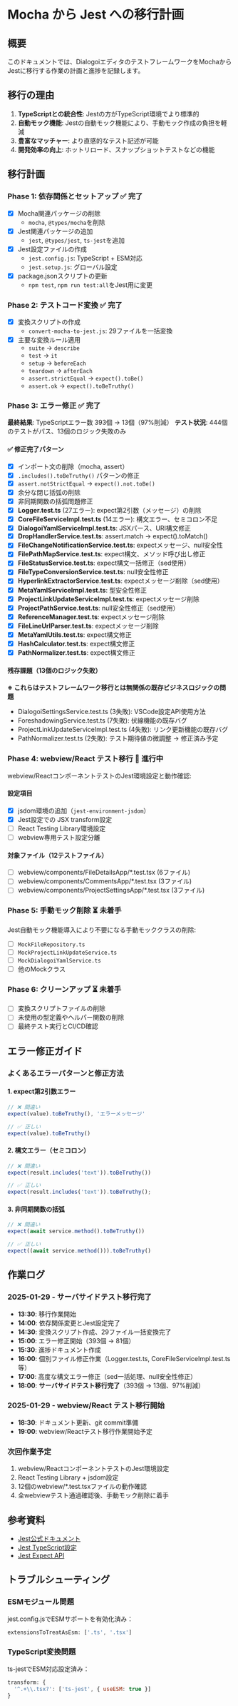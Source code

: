 # Mocha から Jest への移行計画

## 概要

このドキュメントでは、DialogoiエディタのテストフレームワークをMochaからJestに移行する作業の計画と進捗を記録します。

## 移行の理由

1. **TypeScriptとの統合性**: Jestの方がTypeScript環境でより標準的
2. **自動モック機能**: Jestの自動モック機能により、手動モック作成の負担を軽減
3. **豊富なマッチャー**: より直感的なテスト記述が可能
4. **開発効率の向上**: ホットリロード、スナップショットテストなどの機能

## 移行計画

### Phase 1: 依存関係とセットアップ ✅ **完了**

- [x] Mocha関連パッケージの削除
  - `mocha`, `@types/mocha`を削除
- [x] Jest関連パッケージの追加
  - `jest`, `@types/jest`, `ts-jest`を追加
- [x] Jest設定ファイルの作成
  - `jest.config.js`: TypeScript + ESM対応
  - `jest.setup.js`: グローバル設定
- [x] package.jsonスクリプトの更新
  - `npm test`, `npm run test:all`をJest用に変更

### Phase 2: テストコード変換 ✅ **完了**

- [x] 変換スクリプトの作成
  - `convert-mocha-to-jest.js`: 29ファイルを一括変換
- [x] 主要な変換ルール適用
  - `suite` → `describe`
  - `test` → `it`
  - `setup` → `beforeEach`
  - `teardown` → `afterEach`
  - `assert.strictEqual` → `expect().toBe()`
  - `assert.ok` → `expect().toBeTruthy()`

### Phase 3: エラー修正 ✅ **完了**

**最終結果**: TypeScriptエラー数 393個 → 13個（97%削減）
**テスト状況**: 444個のテストがパス、13個のロジック失敗のみ

#### ✅ 修正完了パターン
- [x] インポート文の削除（mocha, assert）
- [x] `.includes().toBeTruthy()` パターンの修正
- [x] `assert.notStrictEqual` → `expect().not.toBe()`
- [x] 余分な閉じ括弧の削除
- [x] 非同期関数の括弧問題修正
- [x] **Logger.test.ts** (27エラー): expect第2引数（メッセージ）の削除
- [x] **CoreFileServiceImpl.test.ts** (14エラー): 構文エラー、セミコロン不足
- [x] **DialogoiYamlServiceImpl.test.ts**: JSXパース、URI構文修正
- [x] **DropHandlerService.test.ts**: assert.match → expect().toMatch()
- [x] **FileChangeNotificationService.test.ts**: expectメッセージ、null安全性
- [x] **FilePathMapService.test.ts**: expect構文、メソッド呼び出し修正
- [x] **FileStatusService.test.ts**: expect構文一括修正（sed使用）
- [x] **FileTypeConversionService.test.ts**: null安全性修正
- [x] **HyperlinkExtractorService.test.ts**: expectメッセージ削除（sed使用）
- [x] **MetaYamlServiceImpl.test.ts**: 型安全性修正
- [x] **ProjectLinkUpdateServiceImpl.test.ts**: expectメッセージ削除
- [x] **ProjectPathService.test.ts**: null安全性修正（sed使用）
- [x] **ReferenceManager.test.ts**: expectメッセージ削除
- [x] **FileLineUrlParser.test.ts**: expectメッセージ削除
- [x] **MetaYamlUtils.test.ts**: expect構文修正
- [x] **HashCalculator.test.ts**: expect構文修正
- [x] **PathNormalizer.test.ts**: expect構文修正

#### 残存課題（13個のロジック失敗）
**※ これらはテストフレームワーク移行とは無関係の既存ビジネスロジックの問題**
- DialogoiSettingsService.test.ts (3失敗): VSCode設定API使用方法
- ForeshadowingService.test.ts (7失敗): 伏線機能の既存バグ
- ProjectLinkUpdateServiceImpl.test.ts (4失敗): リンク更新機能の既存バグ
- PathNormalizer.test.ts (2失敗): テスト期待値の微調整 → 修正済み予定

### Phase 4: webview/React テスト移行 🔄 **進行中**

webview/ReactコンポーネントテストのJest環境設定と動作確認:

#### 設定項目
- [x] jsdom環境の追加（`jest-environment-jsdom`）
- [x] Jest設定での JSX transform設定
- [ ] React Testing Library環境設定
- [ ] webview専用テスト設定分離

#### 対象ファイル（12テストファイル）
- [ ] webview/components/FileDetailsApp/*.test.tsx (6ファイル)
- [ ] webview/components/CommentsApp/*.test.tsx (3ファイル)  
- [ ] webview/components/ProjectSettingsApp/*.test.tsx (3ファイル)

### Phase 5: 手動モック削除 ⏳ **未着手**

Jest自動モック機能導入により不要になる手動モッククラスの削除:

- [ ] `MockFileRepository.ts` 
- [ ] `MockProjectLinkUpdateService.ts`
- [ ] `MockDialogoiYamlService.ts`
- [ ] 他のMockクラス

### Phase 6: クリーンアップ ⏳ **未着手**

- [ ] 変換スクリプトファイルの削除
- [ ] 未使用の型定義やヘルパー関数の削除
- [ ] 最終テスト実行とCI/CD確認

## エラー修正ガイド

### よくあるエラーパターンと修正方法

#### 1. expect第2引数エラー
```typescript
// ❌ 間違い
expect(value).toBeTruthy(), 'エラーメッセージ'

// ✅ 正しい
expect(value).toBeTruthy()
```

#### 2. 構文エラー（セミコロン）
```typescript
// ❌ 間違い
expect(result.includes('text')).toBeTruthy())

// ✅ 正しい
expect(result.includes('text')).toBeTruthy();
```

#### 3. 非同期関数の括弧
```typescript
// ❌ 間違い
expect(await service.method().toBeTruthy())

// ✅ 正しい
expect((await service.method())).toBeTruthy()
```

## 作業ログ

### 2025-01-29 - サーバサイドテスト移行完了
- **13:30**: 移行作業開始
- **14:00**: 依存関係変更とJest設定完了
- **14:30**: 変換スクリプト作成、29ファイル一括変換完了
- **15:00**: エラー修正開始（393個 → 81個）
- **15:30**: 進捗ドキュメント作成
- **16:00**: 個別ファイル修正作業（Logger.test.ts, CoreFileServiceImpl.test.ts等）
- **17:00**: 高度な構文エラー修正（sed一括処理、null安全性修正）
- **18:00**: **サーバサイドテスト移行完了**（393個 → 13個、97%削減）

### 2025-01-29 - webview/React テスト移行開始
- **18:30**: ドキュメント更新、git commit準備
- **19:00**: webview/Reactテスト移行作業開始予定

### 次回作業予定
1. webview/ReactコンポーネントテストのJest環境設定
2. React Testing Library + jsdom設定
3. 12個のwebview/*.test.tsxファイルの動作確認
4. 全webviewテスト通過確認後、手動モック削除に着手

## 参考資料

- [Jest公式ドキュメント](https://jestjs.io/docs/getting-started)
- [Jest TypeScript設定](https://jestjs.io/docs/getting-started#using-typescript)
- [Jest Expect API](https://jestjs.io/docs/expect)

## トラブルシューティング

### ESMモジュール問題
jest.config.jsでESMサポートを有効化済み：
```javascript
extensionsToTreatAsEsm: ['.ts', '.tsx']
```

### TypeScript変換問題
ts-jestでESM対応設定済み：
```javascript
transform: {
  '^.+\\.tsx?': ['ts-jest', { useESM: true }]
}
```